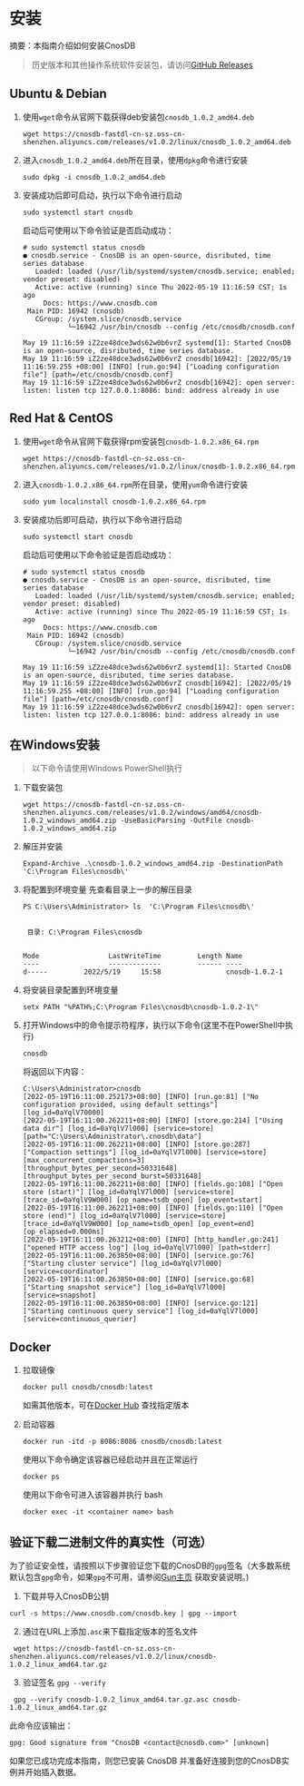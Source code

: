 # 安装

摘要：本指南介绍如何安装CnosDB

> 历史版本和其他操作系统软件安装包，请访问[GitHub Releases](https://github.com/cnosdb/cnosdb/releases)


## Ubuntu & Debian

1. 使用`wget`命令从官网下载获得deb安装包`cnosdb_1.0.2_amd64.deb`
   ```shell
   wget https://cnosdb-fastdl-cn-sz.oss-cn-shenzhen.aliyuncs.com/releases/v1.0.2/linux/cnosdb_1.0.2_amd64.deb
   ```
   
2. 进入`cnosdb_1.0.2_amd64.deb`所在目录，使用`dpkg`命令进行安装
   ```shell
   sudo dpkg -i cnosdb_1.0.2_amd64.deb
   ```

3. 安装成功后即可启动，执行以下命令进行启动
   ```shell
   sudo systemctl start cnosdb
   ```
   
    启动后可使用以下命令验证是否启动成功：
    ```
    # sudo systemctl status cnosdb
    ● cnosdb.service - CnosDB is an open-source, disributed, time series database
       Loaded: loaded (/usr/lib/systemd/system/cnosdb.service; enabled; vendor preset: disabled)
       Active: active (running) since Thu 2022-05-19 11:16:59 CST; 1s ago
         Docs: https://www.cnosdb.com
     Main PID: 16942 (cnosdb)
       CGroup: /system.slice/cnosdb.service
               └─16942 /usr/bin/cnosdb --config /etc/cnosdb/cnosdb.conf
    
    May 19 11:16:59 iZ2ze48dce3wds62w0b6vrZ systemd[1]: Started CnosDB is an open-source, disributed, time series database.
    May 19 11:16:59 iZ2ze48dce3wds62w0b6vrZ cnosdb[16942]: [2022/05/19 11:16:59.255 +08:00] [INFO] [run.go:94] ["Loading configuration file"] [path=/etc/cnosdb/cnosdb.conf]
    May 19 11:16:59 iZ2ze48dce3wds62w0b6vrZ cnosdb[16942]: open server: listen: listen tcp 127.0.0.1:8086: bind: address already in use  
    ```    


## Red Hat & CentOS

1. 使用`wget`命令从官网下载获得rpm安装包`cnosdb-1.0.2.x86_64.rpm`
   ```shell
   wget https://cnosdb-fastdl-cn-sz.oss-cn-shenzhen.aliyuncs.com/releases/v1.0.2/linux/cnosdb-1.0.2.x86_64.rpm
   ```

2. 进入`cnosdb-1.0.2.x86_64.rpm`所在目录，使用`yum`命令进行安装
   ```shell
   sudo yum localinstall cnosdb-1.0.2.x86_64.rpm
   ```


3. 安装成功后即可启动，执行以下命令进行启动
   ```shell
   sudo systemctl start cnosdb
   ```
   启动后可使用以下命令验证是否启动成功：
    ```
    # sudo systemctl status cnosdb
    ● cnosdb.service - CnosDB is an open-source, disributed, time series database
       Loaded: loaded (/usr/lib/systemd/system/cnosdb.service; enabled; vendor preset: disabled)
       Active: active (running) since Thu 2022-05-19 11:16:59 CST; 1s ago
         Docs: https://www.cnosdb.com
     Main PID: 16942 (cnosdb)
       CGroup: /system.slice/cnosdb.service
               └─16942 /usr/bin/cnosdb --config /etc/cnosdb/cnosdb.conf
    
    May 19 11:16:59 iZ2ze48dce3wds62w0b6vrZ systemd[1]: Started CnosDB is an open-source, disributed, time series database.
    May 19 11:16:59 iZ2ze48dce3wds62w0b6vrZ cnosdb[16942]: [2022/05/19 11:16:59.255 +08:00] [INFO] [run.go:94] ["Loading configuration file"] [path=/etc/cnosdb/cnosdb.conf]
    May 19 11:16:59 iZ2ze48dce3wds62w0b6vrZ cnosdb[16942]: open server: listen: listen tcp 127.0.0.1:8086: bind: address already in use  
    ```  

## 在Windows安装
> 以下命令请使用Windows PowerShell执行
1. 下载安装包
   ```shell
   wget https://cnosdb-fastdl-cn-sz.oss-cn-shenzhen.aliyuncs.com/releases/v1.0.2/windows/amd64/cnosdb-1.0.2_windows_amd64.zip -UseBasicParsing -OutFile cnosdb-1.0.2_windows_amd64.zip
   ```
2. 解压并安装
   ```shell
   Expand-Archive .\cnosdb-1.0.2_windows_amd64.zip -DestinationPath 'C:\Program Files\cnosdb\'
   ```

3. 将配置到环境变量
   先查看目录上一步的解压目录
   ```shell
   PS C:\Users\Administrator> ls  'C:\Program Files\cnosdb\'


    目录: C:\Program Files\cnosdb


   Mode                 LastWriteTime         Length Name
   ----                 -------------         ------ ----
   d-----         2022/5/19     15:58                cnosdb-1.0.2-1
   ```
4. 将安装目录配置到环境变量
   
   ```shell
   setx PATH "%PATH%;C:\Program Files\cnosdb\cnosdb-1.0.2-1\"
   ```

5. 打开Windows中的命令提示符程序，执行以下命令(这里不在PowerShell中执行)
   ```shell
   cnosdb
   ```
   将返回以下内容：
   ```shell
   C:\Users\Administrator>cnosdb
   [2022-05-19T16:11:00.252173+08:00] [INFO] [run.go:81] ["No configuration provided, using default settings"] [log_id=0aYqlV70000]
   [2022-05-19T16:11:00.262211+08:00] [INFO] [store.go:214] ["Using data dir"] [log_id=0aYqlV7l000] [service=store] [path="C:\Users\Administrator\.cnosdb\data"]
   [2022-05-19T16:11:00.262211+08:00] [INFO] [store.go:287] ["Compaction settings"] [log_id=0aYqlV7l000] [service=store] [max_concurrent_compactions=3] [throughput_bytes_per_second=50331648] [throughput_bytes_per_second_burst=50331648]
   [2022-05-19T16:11:00.262211+08:00] [INFO] [fields.go:108] ["Open store (start)"] [log_id=0aYqlV7l000] [service=store] [trace_id=0aYqlV9W000] [op_name=tsdb_open] [op_event=start]
   [2022-05-19T16:11:00.262211+08:00] [INFO] [fields.go:110] ["Open store (end)"] [log_id=0aYqlV7l000] [service=store] [trace_id=0aYqlV9W000] [op_name=tsdb_open] [op_event=end] [op_elapsed=0.000ms]
   [2022-05-19T16:11:00.263212+08:00] [INFO] [http_handler.go:241] ["opened HTTP access log"] [log_id=0aYqlV7l000] [path=stderr]
   [2022-05-19T16:11:00.263850+08:00] [INFO] [service.go:76] ["Starting cluster service"] [log_id=0aYqlV7l000] [service=coordinator]
   [2022-05-19T16:11:00.263850+08:00] [INFO] [service.go:68] ["Starting snapshot service"] [log_id=0aYqlV7l000] [service=snapshot]
   [2022-05-19T16:11:00.263850+08:00] [INFO] [service.go:121] ["Starting continuous query service"] [log_id=0aYqlV7l000] [service=continuous_querier]
   ```

## Docker

1. 拉取镜像

    ```shell
    docker pull cnosdb/cnosdb:latest
    ```
    如需其他版本，可在[Docker Hub](https://hub.docker.com/r/cnosdb/cnosdb/tags) 查找指定版本
2. 启动容器

    ```shell
    docker run -itd -p 8086:8086 cnosdb/cnosdb:latest
    ```
   使用以下命令确定该容器已经启动并且在正常运行
    ```shell
    docker ps
    ```
   使用以下命令可进入该容器并执行 bash
   ```shell
   docker exec -it <container name> bash
    ```


## 验证下载二进制文件的真实性（可选）

  为了验证安全性，请按照以下步骤验证您下载的CnosDB的`gpg`签名（大多数系统默认包含`gpg`命令，如果`gpg`不可用，请参阅[Gun主页](https://gnupg.org/download) 获取安装说明。)

   1. 下载并导入CnosDB公钥

   ```
   curl -s https://www.cnosdb.com/cnosdb.key | gpg --import
   ```

   2. 通过在URL上添加`.asc`来下载指定版本的签名文件

   ```shell
    wget https://cnosdb-fastdl-cn-sz.oss-cn-shenzhen.aliyuncs.com/releases/v1.0.2/linux/cnosdb-1.0.2_linux_amd64.tar.gz
   ```

   3. 验证签名 `gpg --verify`

   ```shell
    gpg --verify cnosdb-1.0.2_linux_amd64.tar.gz.asc cnosdb-1.0.2_linux_amd64.tar.gz
   ```

  此命令应该输出：

   ```shell
   gpg: Good signature from "CnosDB <contact@cnosdb.com>" [unknown]
   ```

如果您已成功完成本指南，则您已安装 CnosDB 并准备好连接到您的CnosDB实例并开始插入数据。
